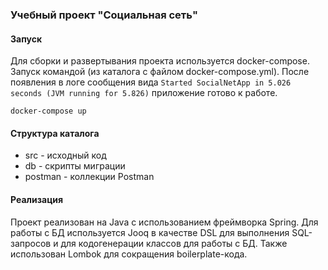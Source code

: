 ### Учебный проект "Социальная сеть"

#### Запуск

Для сборки и развертывания проекта используется docker-compose.
Запуск командой (из каталога с файлом docker-compose.yml). 
После появления в логе сообщения вида `Started SocialNetApp in 5.026 seconds (JVM running for 5.826)`
приложение готово к работе.

`docker-compose up`

#### Структура каталога
- src - исходный код
- db - скрипты миграции
- postman - коллекции Postman

#### Реализация

Проект реализован на Java с использованием фреймворка Spring.
Для работы с БД используется Jooq в качестве DSL для выполнения SQL-запросов и для кодогенерации
классов для работы с БД. Также использован Lombok для сокращения boilerplate-кода. 

